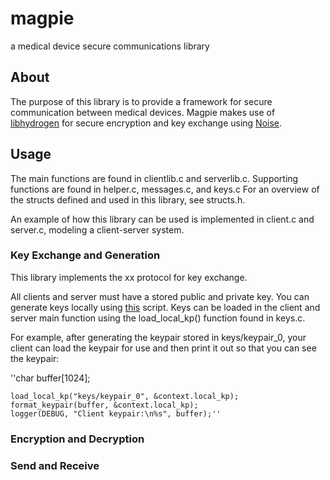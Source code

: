 # magpie
a medical device secure communications library

## About

The purpose of this library is to provide a framework for secure communication between medical devices. 
Magpie makes use of [libhydrogen](https://github.com/jedisct1/libhydrogen) for secure encryption and key 
exchange using [Noise](https://noiseprotocol.org).

## Usage

The main functions are found in clientlib.c and serverlib.c. Supporting functions are found in helper.c, messages.c, and keys.c
For an overview of the structs defined and used in this library, see structs.h. 

An example of how this library can be used is implemented in client.c and server.c, modeling a client-server system.

### Key Exchange and Generation

This library implements the xx protocol for key exchange.

All clients and server must have a stored public and private key. You can generate keys locally using [this](https://github.com/tusharjois/magpie/blob/xx_handshake/generate_keys.c) script. Keys can be loaded in the client and server main function using the load_local_kp() function found in keys.c. 

For example, after generating the keypair stored in keys/keypair_0, your client can load the keypair for use and then print it out so that you can see the keypair:

''char buffer[1024];

    load_local_kp("keys/keypair_0", &context.local_kp);
    format_keypair(buffer, &context.local_kp);
    logger(DEBUG, "Client keypair:\n%s", buffer);''


### Encryption and Decryption


### Send and Receive



